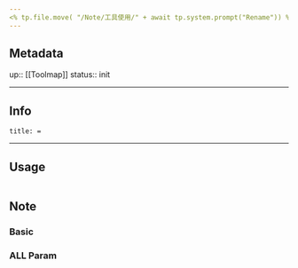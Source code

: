 ```yaml
---
<% tp.file.move( "/Note/工具使用/" + await tp.system.prompt("Rename")) %>
---
```

## Metadata
up:: [[Toolmap]]
status:: init

---
## Info
```ad-info
title: =
```
---
## Usage
```bash
```
## Note
### Basic

### ALL Param